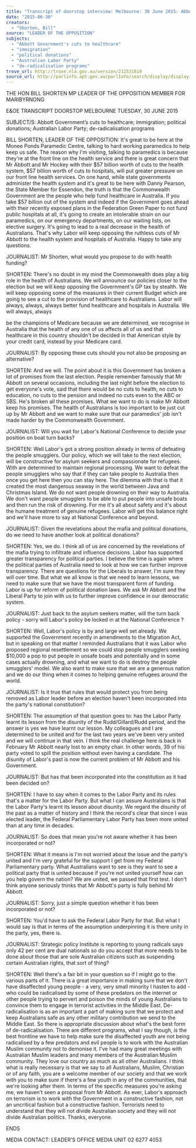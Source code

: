 ```yaml
---
title: "Transcript of doorstop interview: Melbourne: 30 June 2015: Abbott Government's cuts to healthcare; immigration; political donations; Australian Labor Party; de-radicalisation programs"
date: "2015-06-30"
creators:
  - "Shorten, Bill"
source: "LEADER OF THE OPPOSITION"
subjects:
  - "Abbott Government's cuts to healthcare"
  - "immigration"
  - "political donations"
  - "Australian Labor Party"
  - "de-radicalisation programs"
trove_url: http://trove.nla.gov.au/version/212531819
source_url: http://parlinfo.aph.gov.au/parlInfo/search/display/display.w3p;query=Id%3A%22media/pressrel/3923583%22
---
```


 

 THE HON BILL SHORTEN MP  LEADER OF THE OPPOSITION  MEMBER FOR MARIBYRNONG    

 E&OE TRANSCRIPT  DOORSTOP  MELBOURNE  TUESDAY, 30 JUNE 2015    

 SUBJECT/S: Abbott Government’s cuts to healthcare; immigration;  political donations; Australian Labor Party; de-radicalisation programs   

 BILL SHORTEN, LEADER OF THE OPPOSITION: It's great to be here at the  Monee Ponds Paramedic Centre, talking to hard working paramedics to help  keep us safe. The reason why I'm visiting, talking to paramedics is because  they're at the front line on the health service and there is great concern that Mr  Abbott and Mr Hockey with their $57 billion worth of cuts to the health system,  $57 billion worth of cuts to hospitals, will put greater pressure on our front  line health services. On one hand, while state governments administer the health  system and it's great to be here with Danny Pearson, the State Member for  Essendon, the truth is that the Commonwealth Government are the people who  help fund healthcare in Australia. If you take $57 billion out of the system and  indeed if the Government goes ahead with their recently exposed plans in the  Federation Green Paper to not fund public hospitals at all, it's going to create  an intolerable strain on our paramedics, on our emergency departments, on our  waiting lists, on elective surgery. It's going to lead to a real decrease in the health  of Australians. That's why Labor will keep opposing the ruthless cuts of Mr Abbott  to the health system and hospitals of Australia. Happy to take any questions.    

 JOURNALIST: Mr Shorten, what would you propose to do with health funding?   

 SHORTEN: There's no doubt in my mind the Commonwealth does play a big role  in the health of Australians. We will announce our policies closer to the election  but we will keep opposing the Government's GP tax by stealth. We will keep  opposing some of the measures in their current Budget which are going to see a  cut to the provision of healthcare to Australians. Labor will always, always,  always better fund healthcare and hospitals in Australia. We will always, always 

 be the champions of Medicare because we are determined, we recognise in  Australia that the health of any one of us affects all of us and that healthcare in  this country shouldn't be decided in that American style by your credit card,  instead by your Medicare card.    

 JOURNALIST: By opposing these cuts should you not also be proposing an  alternative?    

 SHORTEN: And we will. The point about it is this Government has broken a lot of  promises from the last election. People remember famously that Mr Abbott on  several occasions, including the last night before the election to get everyone's  vote, said that there would be no cuts to health, no cuts to education, no cuts to  the pension and indeed no cuts even to the ABC or SBS. He's broken all these  promises. What we want to do is make Mr Abbott keep his promises. The health  of Australians is too important to be just cut up by Mr Abbott and we want to  make sure that our paramedics' job isn't made harder by the Commonwealth  Government.    

 JOURNALIST: Will you wait for Labor's National Conference to decide your  position on boat turn backs?    

 SHORTEN: Well Labor's got a strong position already in terms of defeating the  people smugglers. Our policy, which we will take to the next election, will be  constructive for asylum seekers and compassionate for refugees. With are  determined to maintain regional processing. We want to defeat the people  smugglers who say that if they can take people to Australia then once you get  here then you can stay here. The dilemma with that is that it created the most  dangerous seaway in the world between Java and Christmas Island. We do not  want people drowning on their way to Australia. We don't want people smugglers  to be able to put people into unsafe boats and then run the risk of drowning. For  me it's all about safety and it's about the humane treatment of genuine refugees.  Labor will get this balance right and we'll have more to say at National  Conference and beyond.    

 JOURNALIST: Given the revelations about the mafia and political donations, do  we need to have another look at political donations?    

 SHORTEN: Yes, we do. I think all of us are concerned by the revelations of the  mafia trying to infiltrate and influence decisions. Labor has supported greater  transparency for political parties. I believe the time is again where the political  parties of Australia need to look at how we can further improve transparency.  There are questions for the Liberals to answer, I'm sure they will over time. But  what we all know is that we need to learn lessons, we need to make sure that we  have the most transparent form of funding. Labor is up for reform of political  donation laws. We ask Mr Abbott and the Liberal Party to join with us to further  improve confidence in our democratic system.  

 

 JOURNALIST: Just back to the asylum seekers matter, will the turn back policy -  sorry will Labor's policy be locked in at the National Conference ?   

 SHORTEN: Well, Labor's policy is by and large well set already. We supported  the Government recently in amendments to the Migration Act, but in speaking on  that matter I reminded Australians that it was Labor who proposed regional  resettlement so we could stop people smugglers seeking $10,000 a pop to put  people in unsafe boats and potentially and in some cases actually drowning, and  what we want to do is destroy the people smugglers' model. We also want to  make sure that we are a generous nation and we do our thing when it comes to  helping genuine refugees around the world.    

 JOURNALIST: Is it true that rules that would protect you from being removed as  Labor leader before an election haven't been incorporated into the party's  national constitution?    

 SHORTEN: The assumption of that question goes to: has the Labor Party learnt  its lesson from the disunity of the Rudd/Gillard/Rudd period, and the answer  is yes we have learnt our lesson. My colleagues and I are determined to be  united and for the last two years we've been very united and we will continue in  that vein. I think the real challenge here is back in February Mr Abbott nearly lost  to an empty chair. In other words, 39 of his party voted to spill the position  without even having a candidate. The disunity of Labor's past is now the current  problem of Mr Abbott and his Government.    

 JOURNALIST: But has that been incorporated into the constitution as it had  been decided on?    

 SHORTEN: I have to say when it comes to the Labor Party and its rules that's a  matter for the Labor Party. But what I can assure Australians is that the Labor  Party's learnt its lesson about disunity. We regard the disunity of the past as a  matter of history and I think the record's clear that since I was elected leader, the  Federal Parliamentary Labor Party has been more united than at any time in  decades.    

 JOURNALIST: So does that mean you're not aware whether it has been  incorporated or not?    

 SHORTEN: What it means is I'm not worried about the issue and the party's  united and I'm very grateful for the support I get from my Federal Parliamentary  party. What Australians want to see is they want to see a political party that is  united because if you're not united yourself how can you help govern the nation?  We are united, we passed that first test. I don't think anyone seriously thinks that  Mr Abbott's party is fully behind Mr Abbott.    

 JOURNALIST: Sorry, just a simple question whether it has been incorporated or  not?    

 SHORTEN: You'd have to ask the Federal Labor Party for that. But what I would  say is that in terms of the assumption underpinning it is there unity in the party,  yes, there is.    

 JOURNALIST: Strategic policy Institute is reporting to young radicals says only  42 per cent are dual nationals so do you accept that more needs to be  done about those that are sole Australian citizens such as suspending certain  Australian rights, that sort of thing?    

 SHORTEN: Well there's a fair bit in your question so if I might go to the various  parts of it. There is a great importance in making sure that we don't have  disaffected young people - a very, very small minority I hasten to add - who  could be radicalised by some of these predators on the internet or other people  trying to pervert and poison the minds of young Australians to convince them to  engage in terrorist activities in the Middle East. De-radicalisation is as an  important a part of making sure that we protect and keep Australians safe as any  other military contribution we send to the Middle East. So there is appropriate  discussion about what's the best form of de-radicalisation. There are different  programs, what I say though, is the best frontline we have to help make sure the  disaffected youth are not being radicalised by a few predators and evil people is  to work with the Australian Muslim community not to demonise it. I've had many  great meetings with Australian Muslim leaders and many members of the  Australian Muslim community. They love our country as much as all other  Australians. I think what is really necessary is that we say to all Australians,  Muslim, Christian or of any faith, you are a welcome member of our society and  that we work with you to make sure if there's a few youth in any of the  communities, that we're looking after them. In terms of the specific measures  you're asking me, we haven't seen a proposal from Mr Abbott. As ever, Labor's  approach on terrorism is to work with the Government in a constructive fashion,  not an uncritical fashion but a constructive fashion. Terrorists need to understand  that they will not divide Australian society and they will not divide Australian  politics. Thanks, everyone.   

 ENDS    

 MEDIA CONTACT: LEADER’S OFFICE MEDIA UNIT 02 6277 4053   

